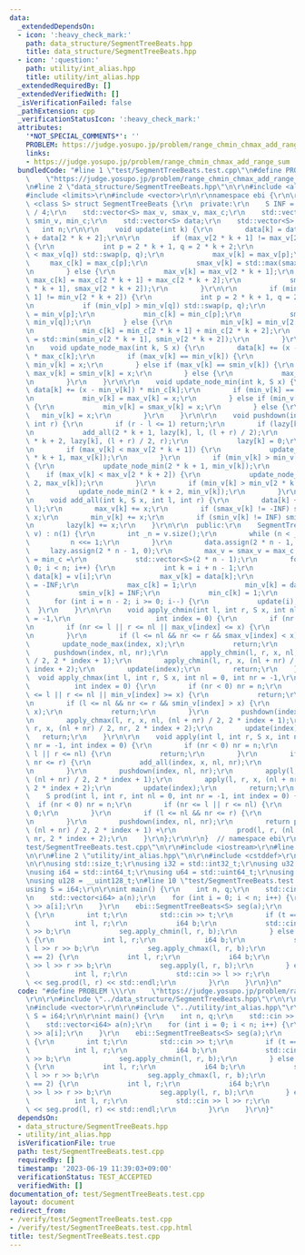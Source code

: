 ```yaml
---
data:
  _extendedDependsOn:
  - icon: ':heavy_check_mark:'
    path: data_structure/SegmentTreeBeats.hpp
    title: data_structure/SegmentTreeBeats.hpp
  - icon: ':question:'
    path: utility/int_alias.hpp
    title: utility/int_alias.hpp
  _extendedRequiredBy: []
  _extendedVerifiedWith: []
  _isVerificationFailed: false
  _pathExtension: cpp
  _verificationStatusIcon: ':heavy_check_mark:'
  attributes:
    '*NOT_SPECIAL_COMMENTS*': ''
    PROBLEM: https://judge.yosupo.jp/problem/range_chmin_chmax_add_range_sum
    links:
    - https://judge.yosupo.jp/problem/range_chmin_chmax_add_range_sum
  bundledCode: "#line 1 \"test/SegmentTreeBeats.test.cpp\"\n#define PROBLEM \\\r\n\
    \    \"https://judge.yosupo.jp/problem/range_chmin_chmax_add_range_sum\"\r\n\r\
    \n#line 2 \"data_structure/SegmentTreeBeats.hpp\"\n\r\n#include <algorithm>\r\n\
    #include <limits>\r\n#include <vector>\r\n\r\nnamespace ebi {\r\n\r\ntemplate\
    \ <class S> struct SegmentTreeBeats {\r\n  private:\r\n    S INF = std::numeric_limits<S>::max()\
    \ / 4;\r\n    std::vector<S> max_v, smax_v, max_c;\r\n    std::vector<S> min_v,\
    \ smin_v, min_c;\r\n    std::vector<S> data;\r\n    std::vector<S> lazy;\r\n \
    \   int n;\r\n\r\n    void update(int k) {\r\n        data[k] = data[2 * k + 1]\
    \ + data[2 * k + 2];\r\n\r\n        if (max_v[2 * k + 1] != max_v[2 * k + 2])\
    \ {\r\n            int p = 2 * k + 1, q = 2 * k + 2;\r\n            if (max_v[p]\
    \ < max_v[q]) std::swap(p, q);\r\n            max_v[k] = max_v[p];\r\n       \
    \     max_c[k] = max_c[p];\r\n            smax_v[k] = std::max(smax_v[p], max_v[q]);\r\
    \n        } else {\r\n            max_v[k] = max_v[2 * k + 1];\r\n           \
    \ max_c[k] = max_c[2 * k + 1] + max_c[2 * k + 2];\r\n            smax_v[k] = std::max(smax_v[2\
    \ * k + 1], smax_v[2 * k + 2]);\r\n        }\r\n\r\n        if (min_v[2 * k +\
    \ 1] != min_v[2 * k + 2]) {\r\n            int p = 2 * k + 1, q = 2 * k + 2;\r\
    \n            if (min_v[p] > min_v[q]) std::swap(p, q);\r\n            min_v[k]\
    \ = min_v[p];\r\n            min_c[k] = min_c[p];\r\n            smin_v[k] = std::min(smin_v[p],\
    \ min_v[q]);\r\n        } else {\r\n            min_v[k] = min_v[2 * k + 1];\r\
    \n            min_c[k] = min_c[2 * k + 1] + min_c[2 * k + 2];\r\n            smin_v[k]\
    \ = std::min(smin_v[2 * k + 1], smin_v[2 * k + 2]);\r\n        }\r\n    }\r\n\r\
    \n    void update_node_max(int k, S x) {\r\n        data[k] += (x - max_v[k])\
    \ * max_c[k];\r\n        if (max_v[k] == min_v[k]) {\r\n            max_v[k] =\
    \ min_v[k] = x;\r\n        } else if (max_v[k] == smin_v[k]) {\r\n           \
    \ max_v[k] = smin_v[k] = x;\r\n        } else {\r\n            max_v[k] = x;\r\
    \n        }\r\n    }\r\n\r\n    void update_node_min(int k, S x) {\r\n       \
    \ data[k] += (x - min_v[k]) * min_c[k];\r\n        if (min_v[k] == max_v[k]) {\r\
    \n            min_v[k] = max_v[k] = x;\r\n        } else if (min_v[k] == smax_v[k])\
    \ {\r\n            min_v[k] = smax_v[k] = x;\r\n        } else {\r\n         \
    \   min_v[k] = x;\r\n        }\r\n    }\r\n\r\n    void pushdown(int k, int l,\
    \ int r) {\r\n        if (r - l <= 1) return;\r\n        if (lazy[k] != 0) {\r\
    \n            add_all(2 * k + 1, lazy[k], l, (l + r) / 2);\r\n            add_all(2\
    \ * k + 2, lazy[k], (l + r) / 2, r);\r\n            lazy[k] = 0;\r\n        }\r\
    \n        if (max_v[k] < max_v[2 * k + 1]) {\r\n            update_node_max(2\
    \ * k + 1, max_v[k]);\r\n        }\r\n        if (min_v[k] > min_v[2 * k + 1])\
    \ {\r\n            update_node_min(2 * k + 1, min_v[k]);\r\n        }\r\n    \
    \    if (max_v[k] < max_v[2 * k + 2]) {\r\n            update_node_max(2 * k +\
    \ 2, max_v[k]);\r\n        }\r\n        if (min_v[k] > min_v[2 * k + 2]) {\r\n\
    \            update_node_min(2 * k + 2, min_v[k]);\r\n        }\r\n    }\r\n\r\
    \n    void add_all(int k, S x, int l, int r) {\r\n        data[k] += x * (r -\
    \ l);\r\n        max_v[k] += x;\r\n        if (smax_v[k] != -INF) smax_v[k] +=\
    \ x;\r\n        min_v[k] += x;\r\n        if (smin_v[k] != INF) smin_v[k] += x;\r\
    \n        lazy[k] += x;\r\n    }\r\n\r\n  public:\r\n    SegmentTreeBeats(std::vector<S>\
    \ v) : n(1) {\r\n        int _n = v.size();\r\n        while (n < _n) {\r\n  \
    \          n <<= 1;\r\n        }\r\n        data.assign(2 * n - 1, 0);\r\n   \
    \     lazy.assign(2 * n - 1, 0);\r\n        max_v = smax_v = max_c = min_v = smin_v\
    \ = min_c =\r\n            std::vector<S>(2 * n - 1);\r\n        for (int i =\
    \ 0; i < n; i++) {\r\n            int k = i + n - 1;\r\n            if (i < _n)\
    \ data[k] = v[i];\r\n            max_v[k] = data[k];\r\n            smax_v[k]\
    \ = -INF;\r\n            max_c[k] = 1;\r\n            min_v[k] = data[k];\r\n\
    \            smin_v[k] = INF;\r\n            min_c[k] = 1;\r\n        }\r\n  \
    \      for (int i = n - 2; i >= 0; i--) {\r\n            update(i);\r\n      \
    \  }\r\n    }\r\n\r\n    void apply_chmin(int l, int r, S x, int nl = 0, int nr\
    \ = -1,\r\n                     int index = 0) {\r\n        if (nr < 0) nr = n;\r\
    \n        if (nr <= l || r <= nl || max_v[index] <= x) {\r\n            return;\r\
    \n        }\r\n        if (l <= nl && nr <= r && smax_v[index] < x) {\r\n    \
    \        update_node_max(index, x);\r\n            return;\r\n        }\r\n  \
    \      pushdown(index, nl, nr);\r\n        apply_chmin(l, r, x, nl, (nl + nr)\
    \ / 2, 2 * index + 1);\r\n        apply_chmin(l, r, x, (nl + nr) / 2, nr, 2 *\
    \ index + 2);\r\n        update(index);\r\n        return;\r\n    }\r\n\r\n  \
    \  void apply_chmax(int l, int r, S x, int nl = 0, int nr = -1,\r\n          \
    \           int index = 0) {\r\n        if (nr < 0) nr = n;\r\n        if (nr\
    \ <= l || r <= nl || min_v[index] >= x) {\r\n            return;\r\n        }\r\
    \n        if (l <= nl && nr <= r && smin_v[index] > x) {\r\n            update_node_min(index,\
    \ x);\r\n            return;\r\n        }\r\n        pushdown(index, nl, nr);\r\
    \n        apply_chmax(l, r, x, nl, (nl + nr) / 2, 2 * index + 1);\r\n        apply_chmax(l,\
    \ r, x, (nl + nr) / 2, nr, 2 * index + 2);\r\n        update(index);\r\n     \
    \   return;\r\n    }\r\n\r\n    void apply(int l, int r, S x, int nl = 0, int\
    \ nr = -1, int index = 0) {\r\n        if (nr < 0) nr = n;\r\n        if (nr <=\
    \ l || r <= nl) {\r\n            return;\r\n        }\r\n        if (l <= nl &&\
    \ nr <= r) {\r\n            add_all(index, x, nl, nr);\r\n            return;\r\
    \n        }\r\n        pushdown(index, nl, nr);\r\n        apply(l, r, x, nl,\
    \ (nl + nr) / 2, 2 * index + 1);\r\n        apply(l, r, x, (nl + nr) / 2, nr,\
    \ 2 * index + 2);\r\n        update(index);\r\n        return;\r\n    }\r\n\r\n\
    \    S prod(int l, int r, int nl = 0, int nr = -1, int index = 0) {\r\n      \
    \  if (nr < 0) nr = n;\r\n        if (nr <= l || r <= nl) {\r\n            return\
    \ 0;\r\n        }\r\n        if (l <= nl && nr <= r) {\r\n            return data[index];\r\
    \n        }\r\n        pushdown(index, nl, nr);\r\n        return prod(l, r, nl,\
    \ (nl + nr) / 2, 2 * index + 1) +\r\n               prod(l, r, (nl + nr) / 2,\
    \ nr, 2 * index + 2);\r\n    }\r\n};\r\n\r\n}  // namespace ebi\r\n#line 5 \"\
    test/SegmentTreeBeats.test.cpp\"\n\r\n#include <iostream>\r\n#line 8 \"test/SegmentTreeBeats.test.cpp\"\
    \n\r\n#line 2 \"utility/int_alias.hpp\"\n\r\n#include <cstddef>\r\n#include <cstdint>\r\
    \n\r\nusing std::size_t;\r\nusing i32 = std::int32_t;\r\nusing u32 = std::uint32_t;\r\
    \nusing i64 = std::int64_t;\r\nusing u64 = std::uint64_t;\r\nusing i128 = __int128_t;\r\
    \nusing u128 = __uint128_t;\n#line 10 \"test/SegmentTreeBeats.test.cpp\"\n\r\n\
    using S = i64;\r\n\r\nint main() {\r\n    int n, q;\r\n    std::cin >> n >> q;\r\
    \n    std::vector<i64> a(n);\r\n    for (int i = 0; i < n; i++) {\r\n        std::cin\
    \ >> a[i];\r\n    }\r\n    ebi::SegmentTreeBeats<S> seg(a);\r\n    while (q--)\
    \ {\r\n        int t;\r\n        std::cin >> t;\r\n        if (t == 0) {\r\n \
    \           int l, r;\r\n            i64 b;\r\n            std::cin >> l >> r\
    \ >> b;\r\n            seg.apply_chmin(l, r, b);\r\n        } else if (t == 1)\
    \ {\r\n            int l, r;\r\n            i64 b;\r\n            std::cin >>\
    \ l >> r >> b;\r\n            seg.apply_chmax(l, r, b);\r\n        } else if (t\
    \ == 2) {\r\n            int l, r;\r\n            i64 b;\r\n            std::cin\
    \ >> l >> r >> b;\r\n            seg.apply(l, r, b);\r\n        } else {\r\n \
    \           int l, r;\r\n            std::cin >> l >> r;\r\n            std::cout\
    \ << seg.prod(l, r) << std::endl;\r\n        }\r\n    }\r\n}\n"
  code: "#define PROBLEM \\\r\n    \"https://judge.yosupo.jp/problem/range_chmin_chmax_add_range_sum\"\
    \r\n\r\n#include \"../data_structure/SegmentTreeBeats.hpp\"\r\n\r\n#include <iostream>\r\
    \n#include <vector>\r\n\r\n#include \"../utility/int_alias.hpp\"\r\n\r\nusing\
    \ S = i64;\r\n\r\nint main() {\r\n    int n, q;\r\n    std::cin >> n >> q;\r\n\
    \    std::vector<i64> a(n);\r\n    for (int i = 0; i < n; i++) {\r\n        std::cin\
    \ >> a[i];\r\n    }\r\n    ebi::SegmentTreeBeats<S> seg(a);\r\n    while (q--)\
    \ {\r\n        int t;\r\n        std::cin >> t;\r\n        if (t == 0) {\r\n \
    \           int l, r;\r\n            i64 b;\r\n            std::cin >> l >> r\
    \ >> b;\r\n            seg.apply_chmin(l, r, b);\r\n        } else if (t == 1)\
    \ {\r\n            int l, r;\r\n            i64 b;\r\n            std::cin >>\
    \ l >> r >> b;\r\n            seg.apply_chmax(l, r, b);\r\n        } else if (t\
    \ == 2) {\r\n            int l, r;\r\n            i64 b;\r\n            std::cin\
    \ >> l >> r >> b;\r\n            seg.apply(l, r, b);\r\n        } else {\r\n \
    \           int l, r;\r\n            std::cin >> l >> r;\r\n            std::cout\
    \ << seg.prod(l, r) << std::endl;\r\n        }\r\n    }\r\n}"
  dependsOn:
  - data_structure/SegmentTreeBeats.hpp
  - utility/int_alias.hpp
  isVerificationFile: true
  path: test/SegmentTreeBeats.test.cpp
  requiredBy: []
  timestamp: '2023-06-19 11:39:03+09:00'
  verificationStatus: TEST_ACCEPTED
  verifiedWith: []
documentation_of: test/SegmentTreeBeats.test.cpp
layout: document
redirect_from:
- /verify/test/SegmentTreeBeats.test.cpp
- /verify/test/SegmentTreeBeats.test.cpp.html
title: test/SegmentTreeBeats.test.cpp
---
```

